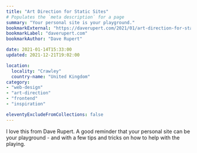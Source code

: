 ```yaml
---
title: "Art Direction for Static Sites"
# Populates the `meta description` for a page
summary: "Your personal site is your playground."
bookmarkExternal: "https://daverupert.com/2021/01/art-direction-for-static-sites/"
bookmarkLabel: "daverupert.com"
bookmarkAuthor: "Dave Rupert"

date: 2021-01-14T15:33:00
updated: 2021-12-21T19:02:00

location:
  locality: "Crawley"
  country-name: "United Kingdom"
category:
- "web-design"
- "art-direction"
- "frontend"
- "inspiration"

eleventyExcludeFromCollections: false
---
```


I love this from Dave Rupert. A good reminder that your personal site can be your playground - and with a few tips and tricks on how to help with the playing.




